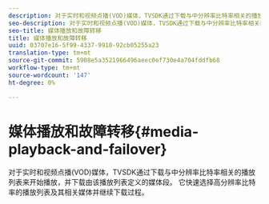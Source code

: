 ```yaml
---
description: 对于实时和视频点播(VOD)媒体，TVSDK通过下载与中分辨率比特率相关的播放列表来开始播放，并下载由该播放列表定义的媒体段。 它快速选择高分辨率比特率的播放列表及其相关媒体并继续下载过程。
seo-description: 对于实时和视频点播(VOD)媒体，TVSDK通过下载与中分辨率比特率相关的播放列表来开始播放，并下载由该播放列表定义的媒体段。 它快速选择高分辨率比特率的播放列表及其相关媒体并继续下载过程。
seo-title: 媒体播放和故障转移
title: 媒体播放和故障转移
uuid: 03707e16-5f99-4337-9910-92cb05255a23
translation-type: tm+mt
source-git-commit: 5908e5a3521966496aeec0ef730e4a704fddfb68
workflow-type: tm+mt
source-wordcount: '147'
ht-degree: 0%

---
```



# 媒体播放和故障转移{#media-playback-and-failover}

对于实时和视频点播(VOD)媒体，TVSDK通过下载与中分辨率比特率相关的播放列表来开始播放，并下载由该播放列表定义的媒体段。 它快速选择高分辨率比特率的播放列表及其相关媒体并继续下载过程。